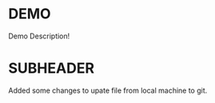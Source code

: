 # DEMO

Demo Description!

# SUBHEADER

Added some changes to upate file from local machine to git.
